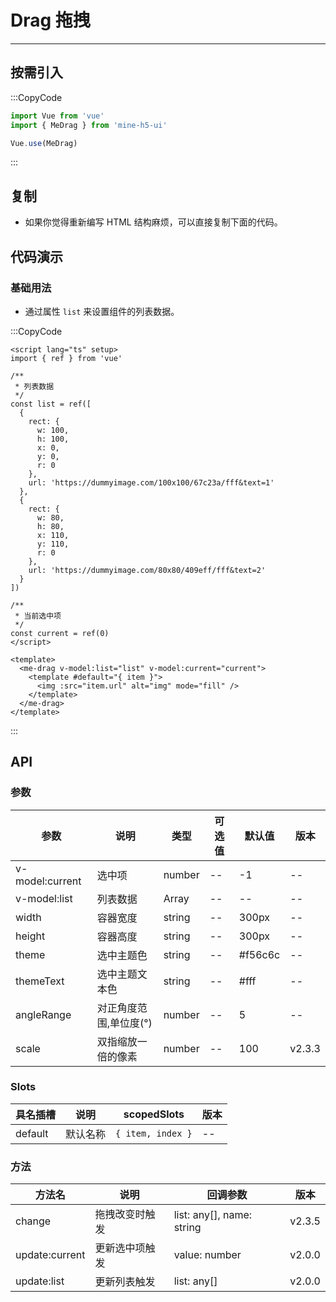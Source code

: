 # Drag 拖拽

---

## 按需引入

:::CopyCode

```js
import Vue from 'vue'
import { MeDrag } from 'mine-h5-ui'

Vue.use(MeDrag)
```

:::

## 复制

- 如果你觉得重新编写 HTML 结构麻烦，可以直接复制下面的代码。

## 代码演示

### 基础用法

- 通过属性 `list` 来设置组件的列表数据。

:::CopyCode

```vue
<script lang="ts" setup>
import { ref } from 'vue'

/**
 * 列表数据
 */
const list = ref([
  {
    rect: {
      w: 100,
      h: 100,
      x: 0,
      y: 0,
      r: 0
    },
    url: 'https://dummyimage.com/100x100/67c23a/fff&text=1'
  },
  {
    rect: {
      w: 80,
      h: 80,
      x: 110,
      y: 110,
      r: 0
    },
    url: 'https://dummyimage.com/80x80/409eff/fff&text=2'
  }
])

/**
 * 当前选中项
 */
const current = ref(0)
</script>

<template>
  <me-drag v-model:list="list" v-model:current="current">
    <template #default="{ item }">
      <img :src="item.url" alt="img" mode="fill" />
    </template>
  </me-drag>
</template>
```

:::

## API

### 参数

| 参数            | 说明                   | 类型   | 可选值 | 默认值  | 版本   |
| --------------- | ---------------------- | ------ | ------ | ------- | ------ |
| v-model:current | 选中项                 | number | --     | -1      | --     |
| v-model:list    | 列表数据               | Array  | --     | --      | --     |
| width           | 容器宽度               | string | --     | 300px   | --     |
| height          | 容器高度               | string | --     | 300px   | --     |
| theme           | 选中主题色             | string | --     | #f56c6c | --     |
| themeText       | 选中主题文本色         | string | --     | #fff    | --     |
| angleRange      | 对正角度范围,单位度(°) | number | --     | 5       | --     |
| scale           | 双指缩放一倍的像素     | number | --     | 100     | v2.3.3 |

### Slots

| 具名插槽 | 说明     | scopedSlots       | 版本 |
| -------- | -------- | ----------------- | ---- |
| default  | 默认名称 | `{ item, index }` | --   |

### 方法

| 方法名         | 说明           | 回调参数                  | 版本   |
| -------------- | -------------- | ------------------------- | ------ |
| change         | 拖拽改变时触发 | list: any[], name: string | v2.3.5 |
| update:current | 更新选中项触发 | value: number             | v2.0.0 |
| update:list    | 更新列表触发   | list: any[]               | v2.0.0 |
